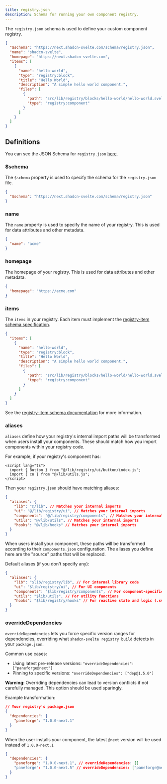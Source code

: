 ```yaml
---
title: registry.json
description: Schema for running your own component registry.
---
```


<script>
	import Callout from "$lib/components/callout.svelte";
</script>

The `registry.json` schema is used to define your custom component registry.

```json title="registry.json" showLineNumbers
{
  "$schema": "https://next.shadcn-svelte.com/schema/registry.json",
  "name": "shadcn-svelte",
  "homepage": "https://next.shadcn-svelte.com",
  "items": [
    {
      "name": "hello-world",
      "type": "registry:block",
      "title": "Hello World",
      "description": "A simple hello world component.",
      "files": [
        {
          "path": "src/lib/registry/blocks/hello-world/hello-world.svelte",
          "type": "registry:component"
        }
      ]
    }
  ]
}
```

## Definitions

You can see the JSON Schema for `registry.json` [here](/schema/registry.json).

### $schema

The `$schema` property is used to specify the schema for the `registry.json` file.

```json title="registry.json" showLineNumbers
{
  "$schema": "https://next.shadcn-svelte.com/schema/registry.json"
}
```

### name

The `name` property is used to specify the name of your registry. This is used for data attributes and other metadata.

```json title="registry.json" showLineNumbers
{
  "name": "acme"
}
```

### homepage

The homepage of your registry. This is used for data attributes and other metadata.

```json title="registry.json" showLineNumbers
{
  "homepage": "https://acme.com"
}
```

### items

The `items` in your registry. Each item must implement the [registry-item schema specification](/schema/registry-item.json).

```json title="registry.json" showLineNumbers
{
  "items": [
    {
      "name": "hello-world",
      "type": "registry:block",
      "title": "Hello World",
      "description": "A simple hello world component.",
      "files": [
        {
          "path": "src/lib/registry/blocks/hello-world/hello-world.svelte",
          "type": "registry:component"
        }
      ]
    }
  ]
}
```

See the [registry-item schema documentation](/docs/registry/registry-item-json) for more information.

### aliases

`aliases` define how your registry's internal import paths will be transformed when users install your components. These should match how you import components within your registry code.

For example, if your registry's component has:

```svelte
<script lang="ts">
  import { Button } from "@/lib/registry/ui/button/index.js";
  import { cn } from "@/lib/utils.js";
</script>
```

Then your `registry.json` should have matching aliases:

```json title="registry.json" showLineNumbers
{
  "aliases": {
    "lib": "@/lib", // Matches your internal imports
    "ui": "@/lib/registry/ui", // Matches your internal imports
    "components": "@/lib/registry/components", // Matches your internal imports
    "utils": "@/lib/utils", // Matches your internal imports
    "hooks": "@/lib/hooks" // Matches your internal imports
  }
}
```

When users install your component, these paths will be transformed according to their `components.json` configuration. The aliases you define here are the "source" paths that will be replaced.

Default aliases (if you don't specify any):

```json title="registry.json" showLineNumbers
{
  "aliases": {
    "lib": "$lib/registry/lib", // For internal library code
    "ui": "$lib/registry/ui", // For UI components
    "components": "$lib/registry/components", // For component-specific code
    "utils": "$lib/utils", // For utility functions
    "hooks": "$lib/registry/hooks" // For reactive state and logic (.svelte.js|ts)
  }
}
```

### overrideDependencies

`overrideDependencies` lets you force specific version ranges for dependencies, overriding what `shadcn-svelte registry build` detects in your `package.json`.

Common use cases:

- Using latest pre-release versions: `"overrideDependencies": ["paneforge@next"]`
- Pinning to specific versions: `"overrideDependencies": ["dep@1.5.0"]`

<Callout class="bg-blue-50 mt-6 border-blue-600 dark:border-blue-900 dark:bg-blue-950 mb-6 [&_code]:bg-blue-100 dark:[&_code]:bg-blue-900 text-foreground">

**Warning**: Overriding dependencies can lead to version conflicts if not carefully managed. This option should be used sparingly.

</Callout>

Example transformation:

```json
// Your registry's package.json
{
  "dependencies": {
    "paneforge": "1.0.0-next.1"
  }
}
```

When the user installs your component, the latest `@next` version will be used instead of `1.0.0-next.1`

```json
{
  "dependencies": {
    "paneforge": "1.0.0-next.1", // overrideDependencies: []
    "paneforge": "1.0.0-next.5" // overrideDependencies: ["paneforge@next"]
  }
}
```
